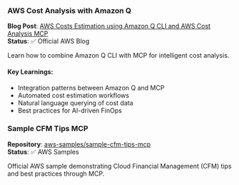 ### AWS Cost Analysis with Amazon Q
**Blog Post**: [AWS Costs Estimation using Amazon Q CLI and AWS Cost Analysis MCP](https://aws.amazon.com/fr/blogs/machine-learning/aws-costs-estimation-using-amazon-q-cli-and-aws-cost-analysis-mcp/)  
**Status**: ✅ Official AWS Blog

Learn how to combine Amazon Q CLI with MCP for intelligent cost analysis.

#### Key Learnings:
- Integration patterns between Amazon Q and MCP
- Automated cost estimation workflows
- Natural language querying of cost data
- Best practices for AI-driven FinOps




### Sample CFM Tips MCP
**Repository**: [aws-samples/sample-cfm-tips-mcp](https://github.com/aws-samples/sample-cfm-tips-mcp)  
**Status**: ✅ AWS Samples

Official AWS sample demonstrating Cloud Financial Management (CFM) tips and best practices through MCP.

